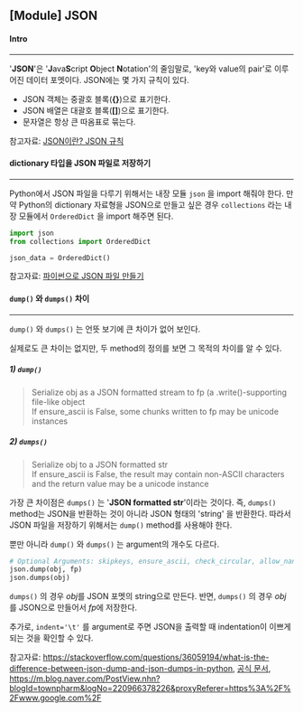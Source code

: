 ## [Module] JSON

#### Intro

---

'**JSON**'은 '**J**ava**S**cript **O**bject **N**otation'의 줄임말로, 'key와 value의 pair'로 이루어진 데이터 포멧이다. JSON에는 몇 가지 규칙이 있다.

- JSON 객체는 중괄호 블록(**{}**)으로 표기한다.
- JSON 배열은 대괄호 블록(**[]**)으로 표기한다.
- 문자열은 항상 큰 따옴표로 묶는다.



참고자료: [JSON이란? JSON 규칙](https://dololak.tistory.com/256)



#### dictionary 타입을 JSON 파일로 저장하기

---

Python에서 JSON 파일을 다루기 위해서는 내장 모듈 `json` 을 import 해줘야 한다. 만약 Python의 dictionary 자료형을 JSON으로 만들고 싶은 경우 `collections` 라는 내장 모듈에서 `OrderedDict` 을 import 해주면 된다.

```python
import json
from collections import OrderedDict

json_data = OrderedDict()
```



참고자료: [파이썬으로 JSON 파일 만들기]("http://parkjuwan.dothome.co.kr/wordpress/2017/03/22/make-json-py/")



#### `dump()` 와 `dumps()` 차이

---

`dump()` 와 `dumps()` 는 언뜻 보기에 큰 차이가 없어 보인다.

실제로도 큰 차이는 없지만, 두 method의 정의를 보면 그 목적의 차이를 알 수 있다.

##### 1) `dump()`

> Serialize obj as a JSON formatted stream to fp (a .write()-supporting file-like object<br>If ensure_ascii is False, some chunks written to fp may be unicode instances

##### 2) `dumps()`

>Serialize obj to a JSON formatted str<br>If ensure_ascii is False, the result may contain non-ASCII characters and the return value may be a unicode instance

가장 큰 차이점은 `dumps()` 는 '**JSON formatted str**'이라는 것이다. 즉, `dumps()` method는 JSON을 반환하는 것이 아니라 JSON 형태의 'string' 을 반환한다. 따라서 JSON 파일을 저장하기 위해서는 `dump()` method를 사용해야 한다. 

뿐만 아니라 `dump()` 와 `dumps()` 는 argument의 개수도 다르다. 

```python
# Optional Arguments: skipkeys, ensure_ascii, check_circular, allow_nan, cls, indent, separators, encoding, default, sort_keys
json.dump(obj, fp)
json.dumps(obj)
```

`dumps()` 의 경우 *obj*를 JSON 포멧의 string으로 만든다. 반면, `dumps()` 의 경우 *obj*를 JSON으로 만들어서 *fp*에 저장한다. 

추가로, `indent='\t'` 를 argument로 주면 JSON을 출력할 때 indentation이 이쁘게 되는 것을 확인할 수 있다.



참고자료: https://stackoverflow.com/questions/36059194/what-is-the-difference-between-json-dump-and-json-dumps-in-python, [공식 문서](https://docs.python.org/2/library/json.html), https://m.blog.naver.com/PostView.nhn?blogId=townpharm&logNo=220966378226&proxyReferer=https%3A%2F%2Fwww.google.com%2F